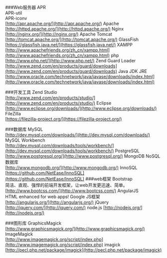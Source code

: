 ###Web服务器
APR    
APR-util    
APR-iconv      
[http://apr.apache.org/](http://apr.apache.org/)
Apache    
[http://httpd.apache.org/](http://httpd.apache.org/)
Nginx     
[http://nginx.org/](http://nginx.org/)
Apache Tomcat      
[http://tomcat.apache.org/](http://tomcat.apache.org/)
GlassFish    
[https://glassfish.java.net/](https://glassfish.java.net/)
XAMPP     
[http://www.apachefriends.org/zh_cn/xampp.html](http://www.apachefriends.org/zh_cn/xampp.html)
php     
[http://www.php.net/](http://www.php.net/)
Zend Guard Loader     
[http://www.zend.com/en/products/guard/downloads](http://www.zend.com/en/products/guard/downloads)
Java JDK JRE     
[http://www.oracle.com/technetwork/java/javase/downloads/index.html](http://www.oracle.com/technetwork/java/javase/downloads/index.html)

###开发工具
Zend Studio    
[http://www.zend.com/en/products/studio/](http://www.zend.com/en/products/studio/)
Eclipse    
[http://www.eclipse.org/downloads/](http://www.eclipse.org/downloads/)
FileZilla    
[https://filezilla-project.org/](https://filezilla-project.org/)

###数据库
MySQL    
[http://dev.mysql.com/downloads/](http://dev.mysql.com/downloads/)
MySQL Workbench    
[http://dev.mysql.com/downloads/tools/workbench/](http://dev.mysql.com/downloads/tools/workbench/)
PostgreSQL    
[http://www.postgresql.org/](http://www.postgresql.org/)
MongoDB    NoSQL数据库    
[http://www.mongodb.org/](http://www.mongodb.org/)
InnoSQL   
[https://github.com/NetEase/InnoSQL](https://github.com/NetEase/InnoSQL)
###web框架
Bootstrap   
简洁、直观、强悍的前端开发框架，让web开发更迅速、简单。    
[http://www.bootcss.com/](http://www.bootcss.com/)
AngularJS   
HTML enhanced for web apps! Google JS框架    
[http://angularjs.org/](http://angularjs.org/)
jQuery    
[http://jquery.com/](http://jquery.com/)
node.js
[http://nodejs.org/](http://nodejs.org/)

###图形库
GraphicsMagick    
[http://www.graphicsmagick.org/](http://www.graphicsmagick.org/)
ImageMagick    
[http://www.imagemagick.org/script/index.php](http://www.imagemagick.org/script/index.php)
imagick    
[http://pecl.php.net/package/imagick](http://pecl.php.net/package/imagick)
